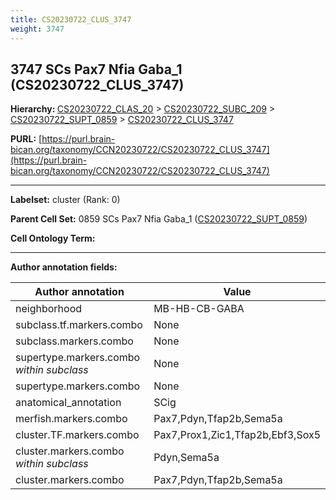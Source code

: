 ```yaml
---
title: CS20230722_CLUS_3747
weight: 3747
---
```

## 3747 SCs Pax7 Nfia Gaba_1 (CS20230722_CLUS_3747)
<b>Hierarchy: </b>
[CS20230722_CLAS_20](../CS20230722_CLAS_20) >
[CS20230722_SUBC_209](../CS20230722_SUBC_209) >
[CS20230722_SUPT_0859](../CS20230722_SUPT_0859) >
[CS20230722_CLUS_3747](../CS20230722_CLUS_3747)

**PURL:** [https://purl.brain-bican.org/taxonomy/CCN20230722/CS20230722_CLUS_3747](https://purl.brain-bican.org/taxonomy/CCN20230722/CS20230722_CLUS_3747)

---


**Labelset:** cluster (Rank: 0)

**Parent Cell Set:** 0859 SCs Pax7 Nfia Gaba_1 ([CS20230722_SUPT_0859](../CS20230722_SUPT_0859))



**Cell Ontology Term:** 

[MARKER GENES.]: #


---

[TRANSFERRED ANNOTATIONS.]: #


[AUTHOR ANNOTATION FIELDS.]: #


**Author annotation fields:**

| Author annotation | Value |
|-------------------|-------|
|neighborhood|MB-HB-CB-GABA|
|subclass.tf.markers.combo|None|
|subclass.markers.combo|None|
|supertype.markers.combo _within subclass_|None|
|supertype.markers.combo|None|
|anatomical_annotation|SCig|
|merfish.markers.combo|Pax7,Pdyn,Tfap2b,Sema5a|
|cluster.TF.markers.combo|Pax7,Prox1,Zic1,Tfap2b,Ebf3,Sox5|
|cluster.markers.combo _within subclass_|Pdyn,Sema5a|
|cluster.markers.combo|Pax7,Pdyn,Tfap2b,Sema5a|
